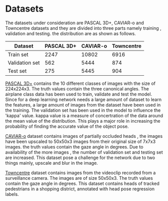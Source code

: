 # Datasets
The datasets under consideration are PASCAL 3D+, CAVIAR-o and Towncentre datasets and they are divided into three parts namely training , validation and testing. the distribution are as shown as follows.

Dataset | PASCAL 3D+ | CAVIAR-o | Towncentre
------------ | -------------|-----------|---------|
Train set | 2247 | 10802 | 6916
Validation set| 562 |5444 | 874
Test set  | 275 |5445 | 904

[PASCAL 3D+](https://drive.google.com/file/d/1baI_QUNuGN9DJGgaOWubbservgQ6Oc4x/view) contains the 10 different classes of images with the size of 224x224x3. The truth values contain the three canonical angles. The airplane class data has been used to train, validate and test the model. Since for a deep learning network needs a large amount of dataset to learn the features, a large amount of images from the dataset have been used in the training. The validation set has been used in the model to influence the 'kappa' value. kappa value is a measure of concertration of the data around the mean value of the distribution. This plays a major role in increasing the probability of finding the accurate value of the object pose.

[CAVIAR-o](https://omnomnom.vision.rwth-aachen.de/data/BiternionNets/) dataset contains images of partially occluded heads , the images have been upscaled to 50x50x3 images from their original size of 7x7x3 images. the truth values contain the gaze angle in degrees. Due to availability of the more images , the number of validation set and testing set are increased. This dataset pose a challenge for the network due to two things mainly, upscale and blur in the image.

[Towncentre](https://omnomnom.vision.rwth-aachen.de/data/BiternionNets/) dataset contains images from the videoclip recorded from a surveillance camera. The images are of size 50x50x3. The truth values contain the gaze angle in degrees.  This dataset contains heads of tracked pedestrians in a shopping district, annotated with head pose regression labels.
